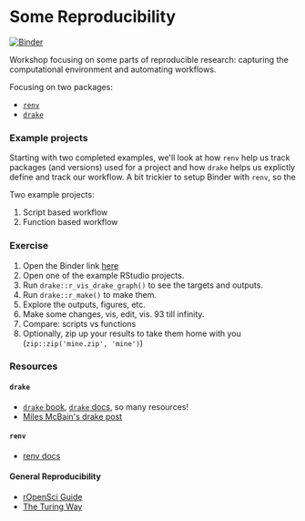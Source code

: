 # Some Reproducibility

[![Binder](https://mybinder.org/badge_logo.svg)](https://mybinder.org/v2/gl/robit.a%2Fsome-reproducibility-example/master?urlpath=rstudio)

Workshop focusing on some parts of reproducible research: capturing the computational environment
and automating workflows.

Focusing on two packages:

* [`renv`](https://rstudio.github.io/renv)
* [`drake`](https://github.com/ropensci/drake/)


### Example projects

Starting with two completed examples, we'll look at how `renv` help us track packages (and versions) used for a 
project and how `drake` helps us explictly define and track our workflow. 
A bit trickier to setup Binder with `renv`, so the 


Two example projects:

1. Script based workflow
2. Function based workflow



### Exercise

1. Open the Binder link [here](https://mybinder.org/v2/gl/robit.a%2Fsome-reproducibility-example/master?urlpath=rstudio)
1. Open one of the example RStudio projects. 
1. Run `drake::r_vis_drake_graph()` to see the targets and outputs. 
1. Run `drake::r_make()` to make them. 
1. Explore the outputs, figures, etc. 
1. Make some changes, vis, edit, vis. 93 till infinity.
1. Compare: scripts vs functions
1. Optionally, zip up your results to take them home with you (`zip::zip('mine.zip', 'mine')`)



### Resources

#### `drake`

* [`drake` book](https://books.ropensci.org/drake/), [`drake` docs](https://docs.ropensci.org/drake/), so many resources!
* [Miles McBain's drake post](https://milesmcbain.xyz/the-drake-post/)


#### `renv`

* [renv docs](https://rstudio.github.io/renv/articles/renv.html)


#### General Reproducibility

* [rOpenSci Guide](https://ropensci.github.io/reproducibility-guide/sections/introduction/)
* [The Turing Way](https://the-turing-way.netlify.app/welcome)

